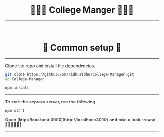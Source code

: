 
<h1 align="center">👩🏻‍🎓 College Manger 👨🏻‍🎓 </h1>
<hr>
<br>
<h1 align="center" >🔨 Common setup 🔨 </h1>
<hr>
<p>Clone the repo and install the dependencies.</p>

```bash
git clone https://github.com/ridhuridhu/College-Manager.git
cd College-Manager
```

```bash
npm install
```
<hr>
<p>
To start the express server, run the following
</p>

```bash
npm start 
```

<p>
Open [http://localhost:3000](http://localhost:3000) and take a look around 🚶🏻‍♀️🏃🏻‍♀️
</p>
<hr>
<br>